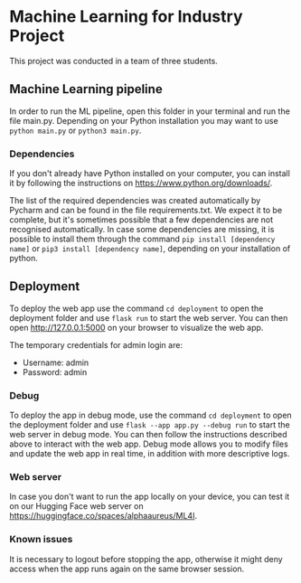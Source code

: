 # Machine Learning for Industry Project

This project was conducted in a team of three students. 

## Machine Learning pipeline
In order to run the ML pipeline, open this folder in your terminal and run the file main.py.
Depending on your Python installation you may want to use `python main.py` or `python3 main.py`.

### Dependencies
If you don't already have Python installed on your computer, you can install it by following the instructions on https://www.python.org/downloads/.

The list of the required dependencies was created automatically by Pycharm and can be found in the file requirements.txt.
We expect it to be complete, but it's sometimes possible that a few dependencies are not recognised automatically.
In case some dependencies are missing, it is possible to install them through the command `pip install [dependency name]` or `pip3 install [dependency name]`, depending on your installation of python.


## Deployment
To deploy the web app use the command `cd deployment` to open the deployment folder and use `flask run` to start the web server.
You can then open http://127.0.0.1:5000 on your browser to visualize the web app.

The temporary credentials for admin login are:
- Username: admin
- Password: admin

### Debug
To deploy the app in debug mode, use the command `cd deployment` to open the deployment folder and use `flask --app app.py --debug run` to start the web server in debug mode.
You can then follow the instructions described above to interact with the web app.
Debug mode allows you to modify files and update the web app in real time, in addition with more descriptive logs.

### Web server
In case you don't want to run the app locally on your device, you can test it on our Hugging Face web server on https://huggingface.co/spaces/alphaaureus/ML4I.

### Known issues
It is necessary to logout before stopping the app, otherwise it might deny access when the app runs again on the same browser session.
